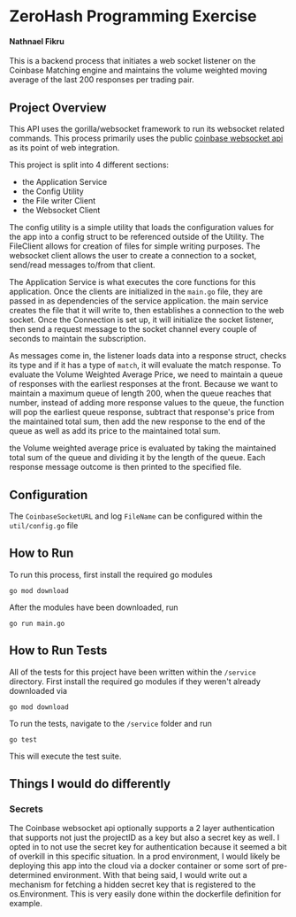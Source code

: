 # ZeroHash Programming Exercise
#### Nathnael Fikru 

This is a backend process that initiates a web socket listener on the Coinbase Matching engine and maintains the volume weighted moving average of the last 200 responses per trading pair.

## Project Overview
This API uses the gorilla/websocket framework to run its websocket related commands. This process primarily uses the public [coinbase websocket api](https://docs.cloud.coinbase.com/exchange/docs/websocket-overview) as its point of web integration. 

This project is split into 4 different sections:
- the Application Service 
- the Config Utility
- the File writer Client
- the Websocket Client

The config utility is a simple utility that loads the configuration values for the app into a config struct to be referenced outside of the Utility. The FileClient allows for creation of files for simple writing purposes. The websocket client allows the user to create a connection to a socket, send/read messages to/from that client.

The Application Service is what executes the core functions for this application. Once the clients are initialized in the `main.go` file, they are passed in as dependencies of the service application. the main service creates the file that it will write to, then establishes a connection to the web socket. Once the Connection is set up, it will initialize the socket listener, then send a request message to the socket channel every couple of seconds to maintain the subscription. 

As messages come in, the listener loads data into a response struct, checks its type and if it has a type of `match`, it will evaluate the match response. To evaluate the Volume Weighted Average Price, we need to maintain a queue of responses with the earliest responses at the front. Because we want to maintain a maximum queue of length 200, when the queue reaches that number, instead of adding more response values to the queue, the function will pop the earliest queue response, subtract that response's price from the maintained total sum, then add the new response to the end of the queue as well as add its price to the maintained total sum.

the Volume weighted average price is evaluated by taking the maintained total sum of the queue and dividing it by the length of the queue. Each response message outcome is then printed to the specified file.
## Configuration
The `CoinbaseSocketURL` and log `FileName` can be configured within the `util/config.go` file
## How to Run
To run this process, first install the required go modules 
```
go mod download 
```

After the modules have been downloaded, run
```
go run main.go
```

## How to Run Tests
All of the tests for this project have been written within the `/service` directory. First install the required go modules if they weren't already downloaded via 
```
go mod download 
``` 

To run the tests, navigate to the `/service` folder and run 
```
go test
```
This will execute the test suite.

## Things I would do differently
### Secrets
The Coinbase websocket api optionally supports a 2 layer authentication that supports not just the projectID as a key but also a secret key as well. I opted in to not use the secret key for authentication because it seemed a bit of overkill in this specific situation. In a prod environment, I would likely be deploying this app into the cloud via a docker container or some sort of pre-determined environment. With that being said, I would write out a mechanism for fetching a hidden secret key that is registered to the os.Environment. This is very easily done within the dockerfile definition for example.